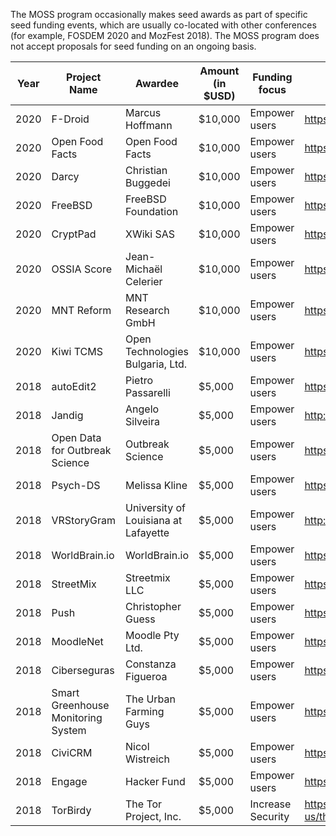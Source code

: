 The MOSS program occasionally makes seed awards as part of specific seed funding events, which are usually co-located with other conferences (for example, FOSDEM 2020 and MozFest 2018). The MOSS program does not accept proposals for seed funding on an ongoing basis.

|Year| Project Name  | Awardee  |  Amount (in $USD) |  Funding focus | Project website  |
|---|---|---|---|---|---|
|2020|F-Droid|Marcus Hoffmann|$10,000|Empower users|https://f-droid.org/|
|2020|Open Food Facts|Open Food Facts|$10,000|Empower users|https://openfoodfacts.org/|
|2020|Darcy|Christian Buggedei|$10,000|Empower users|https://darcy.is/|
|2020|FreeBSD|FreeBSD Foundation|$10,000|Empower users|https://www.freebsd.org/|
|2020|CryptPad|XWiki SAS|$10,000|Empower users|https://cryptpad.fr/|
|2020|OSSIA Score|Jean-Michaël Celerier|$10,000|Empower users|https://ossia.io/|
|2020|MNT Reform|MNT Research GmbH|$10,000|Empower users|https://mntre.com/|
|2020|Kiwi TCMS|Open Technologies Bulgaria, Ltd.|$10,000|Empower users|https://kiwitcms.eu/|
|2018|autoEdit2|Pietro Passarelli|$5,000|Empower users|https://www.autoedit.io/|
|2018|Jandig|Angelo Silveira|$5,000|Empower users|http://memelab.com.br/jandig/|
|2018|Open Data for Outbreak Science|Outbreak Science|$5,000|Empower users|https://outbreakscience.org/|
|2018|Psych-DS|Melissa Kline|$5,000|Empower users|https://psych-ds.github.io/|
|2018|VRStoryGram|University of Louisiana at Lafayette|$5,000|Empower users|http://vrstorygram.com/|
|2018|WorldBrain.io|WorldBrain.io|$5,000|Empower users|https://getmemex.com/|
|2018|StreetMix|Streetmix LLC|$5,000|Empower users|https://streetmix.net/|
|2018|Push|Christopher Guess|$5,000|Empower users|https://www.pushapp.press/|
|2018|MoodleNet|Moodle Pty Ltd.|$5,000|Empower users|https://moodle.com/moodlenet/|
|2018|Ciberseguras|Constanza Figueroa|$5,000|Empower users|https://ciberseguras.org/|
|2018|Smart Greenhouse Monitoring System|The Urban Farming Guys|$5,000|Empower users|https://theurbanfarmingguys.com/|
|2018|CiviCRM|Nicol Wistreich|$5,000|Empower users|https://civicrm.org/|
|2018|Engage|Hacker Fund|$5,000|Empower users|https://sm.engage.town/|
|2018|TorBirdy|The Tor Project, Inc.|$5,000|Increase Security|https://addons.thunderbird.net/en-us/thunderbird/addon/torbirdy/|
